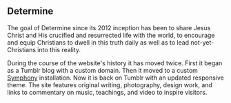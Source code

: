 ## Determine

The goal of Determine since its 2012 inception has been to share Jesus Christ and His crucified and resurrected life with the world, to encourage and equip Christians to dwell in this truth daily as well as to lead not-yet-Christians into this reality.

During the course of the website's history it has moved twice. First it began as a Tumblr blog with a custom domain. Then it moved to a custom [Symphony](http://getsymphony.com/) installation. Now it is back on Tumblr with an updated responsive theme. The site features original writing, photography, design work, and links to commentary on music, teachings, and video to inspire visitors.